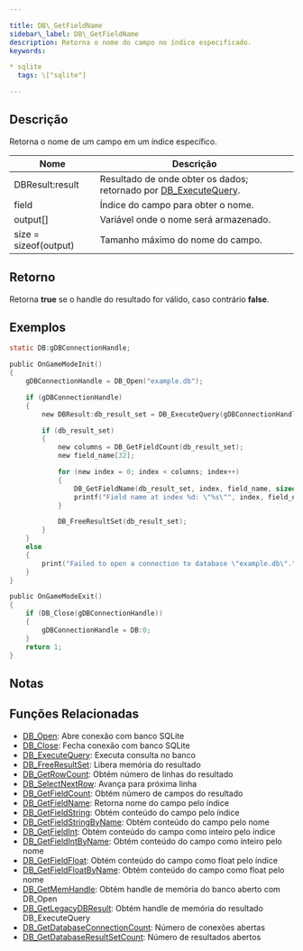 ```yaml
---

title: DB\_GetFieldName
sidebar\_label: DB\_GetFieldName
description: Retorna o nome do campo no índice especificado.
keywords:

* sqlite
  tags: \["sqlite"]

---
```


## Descrição

Retorna o nome de um campo em um índice específico.

| Nome                  | Descrição                                                                            |
| --------------------- | ------------------------------------------------------------------------------------ |
| DBResult\:result      | Resultado de onde obter os dados; retornado por [DB\_ExecuteQuery](DB_ExecuteQuery). |
| field                 | Índice do campo para obter o nome.                                                   |
| output\[]             | Variável onde o nome será armazenado.                                                |
| size = sizeof(output) | Tamanho máximo do nome do campo.                                                     |

## Retorno

Retorna **true** se o handle do resultado for válido, caso contrário **false**.

## Exemplos

```c
static DB:gDBConnectionHandle;

public OnGameModeInit()
{
    gDBConnectionHandle = DB_Open("example.db");

    if (gDBConnectionHandle)
    {
        new DBResult:db_result_set = DB_ExecuteQuery(gDBConnectionHandle, "SELECT * FROM `join_log` LIMIT 1");

        if (db_result_set)
        {
            new columns = DB_GetFieldCount(db_result_set);
            new field_name[32];

            for (new index = 0; index < columns; index++)
            {
                DB_GetFieldName(db_result_set, index, field_name, sizeof field_name);
                printf("Field name at index %d: \"%s\"", index, field_name);
            }

            DB_FreeResultSet(db_result_set);
        }
    }
    else
    {
        print("Failed to open a connection to database \"example.db\".");
    }
}

public OnGameModeExit()
{
    if (DB_Close(gDBConnectionHandle))
    {
        gDBConnectionHandle = DB:0;
    }
    return 1;
}
```

## Notas

## Funções Relacionadas

* [DB\_Open](DB_Open): Abre conexão com banco SQLite
* [DB\_Close](DB_Close): Fecha conexão com banco SQLite
* [DB\_ExecuteQuery](DB_ExecuteQuery): Executa consulta no banco
* [DB\_FreeResultSet](DB_FreeResultSet): Libera memória do resultado
* [DB\_GetRowCount](DB_GetRowCount): Obtém número de linhas do resultado
* [DB\_SelectNextRow](DB_SelectNextRow): Avança para próxima linha
* [DB\_GetFieldCount](DB_GetFieldCount): Obtém número de campos do resultado
* [DB\_GetFieldName](DB_GetFieldName): Retorna nome do campo pelo índice
* [DB\_GetFieldString](DB_GetFieldString): Obtém conteúdo do campo pelo índice
* [DB\_GetFieldStringByName](DB_GetFieldStringByName): Obtém conteúdo do campo pelo nome
* [DB\_GetFieldInt](DB_GetFieldInt): Obtém conteúdo do campo como inteiro pelo índice
* [DB\_GetFieldIntByName](DB_GetFieldIntByName): Obtém conteúdo do campo como inteiro pelo nome
* [DB\_GetFieldFloat](DB_GetFieldFloat): Obtém conteúdo do campo como float pelo índice
* [DB\_GetFieldFloatByName](DB_GetFieldFloatByName): Obtém conteúdo do campo como float pelo nome
* [DB\_GetMemHandle](DB_GetMemHandle): Obtém handle de memória do banco aberto com DB\_Open
* [DB\_GetLegacyDBResult](DB_GetLegacyDBResult): Obtém handle de memória do resultado DB\_ExecuteQuery
* [DB\_GetDatabaseConnectionCount](DB_GetDatabaseConnectionCount): Número de conexões abertas
* [DB\_GetDatabaseResultSetCount](DB_GetDatabaseResultSetCount): Número de resultados abertos
